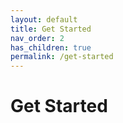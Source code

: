 ```yaml
---
layout: default
title: Get Started 
nav_order: 2
has_children: true
permalink: /get-started
---
```


# Get Started
